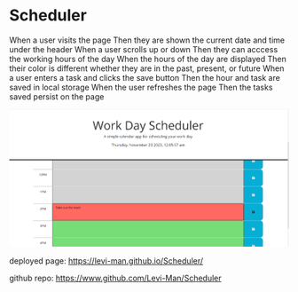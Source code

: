 # Scheduler

When a user visits the page
Then they are shown the current date and time under the header
When a user scrolls up or down 
Then they can acccess the working hours of the day
When the hours of the day are displayed 
Then their color is different whether they are in the past, present, or future
When a user enters a task and clicks the save button
Then the hour and task are saved in local storage
When the user refreshes the page
Then the tasks saved persist on the page

<img src="Assets/samplePage.jpg.png">

deployed page: https://levi-man.github.io/Scheduler/

github repo: https://www.github.com/Levi-Man/Scheduler
